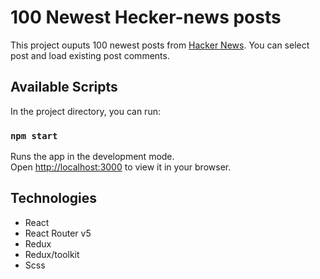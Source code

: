 # 100 Newest Hecker-news posts

This project ouputs 100 newest posts from  [Hacker News](https://news.ycombinator.com/). You can select post and load existing post comments.

## Available Scripts

In the project directory, you can run:

### `npm start`

Runs the app in the development mode.\
Open [http://localhost:3000](http://localhost:3000) to view it in your browser.

## Technologies

- React
- React Router v5
- Redux
- Redux/toolkit
- Scss
